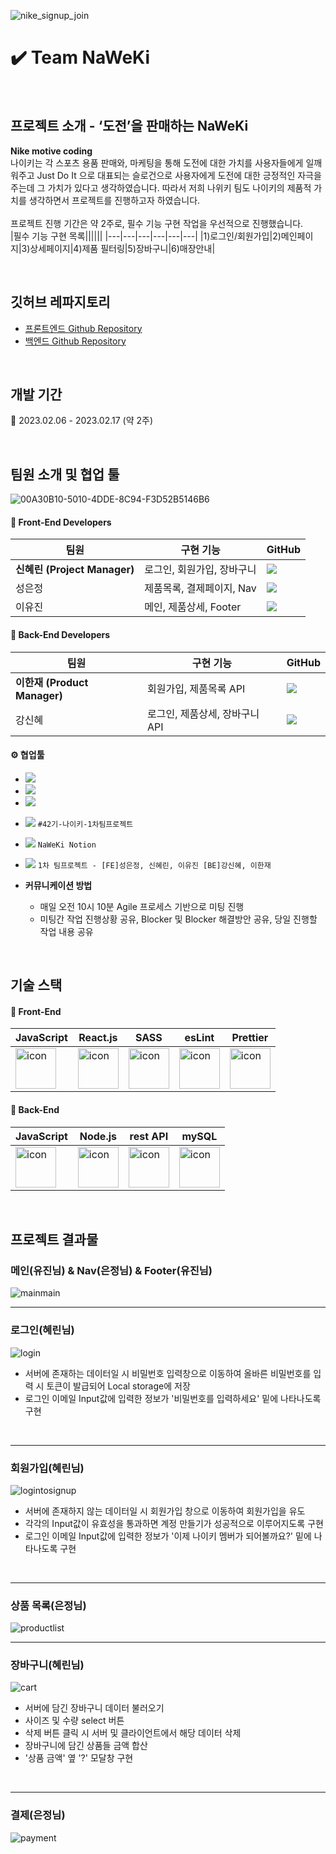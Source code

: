![nike_signup_join](https://user-images.githubusercontent.com/84219519/219575120-0058c92e-3555-47a5-bc63-813880821db7.png)

# ✔️ Team NaWeKi

<br/>

## 프로젝트 소개 - ‘도전’을 판매하는 NaWeKi
**Nike motive coding** <br/>
나이키는 각 스포츠 용품 판매와, 마케팅을 통해 도전에 대한 가치를 사용자들에게 일깨워주고 Just Do It 으로 대표되는 슬로건으로 사용자에게 도전에 대한 긍정적인 자극을 주는데 그 가치가 있다고 생각하였습니다.
따라서 저희 나위키 팀도 나이키의 제품적 가치를 생각하면서 프로젝트를 진행하고자 하였습니다.<br/>
<br/>
프로젝트 진행 기간은 약 2주로, 필수 기능 구현 작업을 우선적으로 진행했습니다.<br/>
|필수 기능 구현 목록||||||
|---|---|---|---|---|---|
|1)로그인/회원가입|2)메인페이지|3)상세페이지|4)제품 필터링|5)장바구니|6)매장안내|


<br/>

## 깃허브 레파지토리

* [프론트엔드 Github Repository](https://github.com/wecode-bootcamp-korea/42-1st-Naweki-frontend)
* [백엔드 Github Repository](https://github.com/wecode-bootcamp-korea/42-1st-Naweki-backend)

<br/>

## 개발 기간

📆 2023.02.06 - 2023.02.17 (약 2주)

<br/>

## 팀원 소개 및 협업 툴

![00A30B10-5010-4DDE-8C94-F3D52B5146B6](https://user-images.githubusercontent.com/84219519/219599794-43f1bddb-4465-4faa-bfd8-649600d2bd5b.JPEG)

#### 👥 Front-End Developers

|팀원|구현 기능|GitHub
|---|---|---|
|**신혜린 (Project Manager)**|로그인, 회원가입, 장바구니|<a href="https://github.com/shinheylynn"><img src="https://img.shields.io/badge/GitHub-181717?style=flat-square&logo=GitHub&logoColor=white&link=https://github.com/shinheylynn"/></a>
|성은정|제품목록, 결제페이지, Nav|<a href="https://github.com/eejungee"><img src="https://img.shields.io/badge/GitHub-181717?style=flat-square&logo=GitHub&logoColor=white&link=https://github.com/eejungee"/></a>|
|이유진|메인, 제품상세, Footer|<a href="https://github.com/yujinni"><img src="https://img.shields.io/badge/GitHub-181717?style=flat-square&logo=GitHub&logoColor=white&link=https://github.com/yujinni"/></a>|


#### 👥 Back-End Developers
|팀원|구현 기능|GitHub
|---|---|---|
|**이한재 (Product Manager)**|회원가입, 제품목록 API|<a href="https://github.com/jayhanjaelee"><img src="https://img.shields.io/badge/GitHub-181717?style=flat-square&logo=GitHub&logoColor=white&link=https://github.com/jayhanjaelee"/></a>|
|강신혜|로그인, 제품상세, 장바구니 API|<a href="https://github.com/ksh0123"><img src="https://img.shields.io/badge/GitHub-181717?style=flat-square&logo=GitHub&logoColor=white&link=https://github.com/ksh0123"/></a>|

#### ⚙️ 협업툴
* <img src="https://img.shields.io/badge/Git-F05032?style=for-the-badge&logo=Git&logoColor=white"/>
* <img src="https://img.shields.io/badge/GitHub-181717?style=for-the-badge&logo=GitHub&logoColor=White"/>
* <img src="https://img.shields.io/badge/VSCode-007ACC?style=for-the-badge&logo=VisualStudioCode&logoColor={로고 색깔}"/>
* <a href="https://wecode-bootcamp.slack.com/archives/C04MT4D7E4V"><img src="https://img.shields.io/badge/Slack-4A154B?style=for-the-badge&logo=Slack&logoColor=white&link=https://wecode-bootcamp.slack.com/archives/C04MT4D7E4V"/></a> `#42기-나이키-1차팀프로젝트`
* <a href="https://www.notion.so/Naweki-32dee3c2fb194c5a8d7bff86338d2e04?pvs=4"><img src="https://img.shields.io/badge/Notion-000000?style=for-the-badge&logo=Notion&logoColor=white&link=https://www.notion.so/Naweki-32dee3c2fb194c5a8d7bff86338d2e04?pvs=4"/></a> `NaWeKi Notion`
* <a href="https://trello.com/b/Kfd8YY1C/1%EC%B0%A8-%ED%8C%80%ED%94%84%EB%A1%9C%EC%A0%9D%ED%8A%B8-fe%EC%84%B1%EC%9D%80%EC%A0%95-%EC%8B%A0%ED%98%9C%EB%A6%B0-%EC%9D%B4%EC%9C%A0%EC%A7%84-be%EA%B0%95%EC%8B%A0%ED%98%9C-%EC%9D%B4%ED%95%9C%EC%9E%AC"><img src="https://img.shields.io/badge/Trello-0052CC?style=for-the-badge&logo=Trello&logoColor=white&link=https://trello.com/b/Kfd8YY1C/1%EC%B0%A8-%ED%8C%80%ED%94%84%EB%A1%9C%EC%A0%9D%ED%8A%B8-fe%EC%84%B1%EC%9D%80%EC%A0%95-%EC%8B%A0%ED%98%9C%EB%A6%B0-%EC%9D%B4%EC%9C%A0%EC%A7%84-be%EA%B0%95%EC%8B%A0%ED%98%9C-%EC%9D%B4%ED%95%9C%EC%9E%AC"/></a> `1차 팀프로젝트 - [FE]성은정, 신혜린, 이유진 [BE]강신혜, 이한재`

* **커뮤니케이션 방법**
  - 매일 오전 10시 10분 Agile 프로세스 기반으로 미팅 진행
  - 미팅간 작업 진행상황 공유, Blocker 및 Blocker 해결방안 공유, 당일 진행할 작업 내용 공유


<br/>

## 기술 스택

#### 📁 Front-End
|JavaScript|React.js|SASS|esLint|Prettier|
|---|---|---|---|---|
|<div style="display: flex; align-items: flex-start;"><img src="https://techstack-generator.vercel.app/js-icon.svg" alt="icon" width="65" height="65" /></div>|<div style="display: flex; align-items: flex-start;"><img src="https://techstack-generator.vercel.app/react-icon.svg" alt="icon" width="65" height="65" /></div>|<div style="display: flex; align-items: flex-start;"><img src="https://techstack-generator.vercel.app/sass-icon.svg" alt="icon" width="65" height="65" /></div>|<div style="display: flex; align-items: flex-start;"><img src="https://techstack-generator.vercel.app/eslint-icon.svg" alt="icon" width="65" height="65" /></div>|<div style="display: flex; align-items: flex-start;"><img src="https://techstack-generator.vercel.app/prettier-icon.svg" alt="icon" width="65" height="65" /></div>|

#### 📁 Back-End
|JavaScript|Node.js|rest API|mySQL|
|---|---|---|---|
|<div style="display: flex; align-items: flex-start;"><img src="https://techstack-generator.vercel.app/js-icon.svg" alt="icon" width="65" height="65" /></div>|<div style="display: flex; align-items: flex-start;"><img src="https://techstack-generator.vercel.app/nginx-icon.svg" alt="icon" width="65" height="65" /></div>|<div style="display: flex; align-items: flex-start;"><img src="https://techstack-generator.vercel.app/restapi-icon.svg" alt="icon" width="65" height="65" /></div>|<div style="display: flex; align-items: flex-start;"><img src="https://techstack-generator.vercel.app/mysql-icon.svg" alt="icon" width="65" height="65" /></div>|

<br/>

## 프로젝트 결과물

### 메인(유진님) & Nav(은정님) & Footer(유진님)
![mainmain](https://user-images.githubusercontent.com/97745006/220008167-14538aa6-3c36-45bf-8a76-22656822c4b9.gif)

---

### 로그인(혜린님)
![login](https://user-images.githubusercontent.com/84219519/219603997-0ccf9f1d-d198-4de8-a141-a5f2a13bc8f3.gif)
* 서버에 존재하는 데이터일 시 비밀번호 입력창으로 이동하여 올바른 비밀번호를 입력 시 토큰이 발급되어 Local storage에 저장
* 로그인 이메일 Input값에 입력한 정보가 '비밀번호를 입력하세요' 밑에 나타나도록 구현
<br/>

---

### 회원가입(혜린님)
![logintosignup](https://user-images.githubusercontent.com/84219519/219610868-20f3bb37-52ad-4615-9d90-2f37db55dcad.gif)
* 서버에 존재하지 않는 데이터일 시 회원가입 창으로 이동하여 회원가입을 유도
* 각각의 Input값이 유효성을 통과하면 계정 만들기가 성공적으로 이루어지도록 구현
* 로그인 이메일 Input값에 입력한 정보가 '이제 나이키 멤버가 되어볼까요?' 밑에 나타나도록 구현
<br/>

---

### 상품 목록(은정님)
![productlist](https://user-images.githubusercontent.com/84219519/219604155-77b27b5b-8df3-42df-b837-babef7e08f93.gif)
<br/>

---

### 장바구니(혜린님)
![cart](https://user-images.githubusercontent.com/84219519/219604174-1f74c1fe-2ed3-4e44-b92d-6b5699754092.gif)
* 서버에 담긴 장바구니 데이터 불러오기
* 사이즈 및 수량 select 버튼
* 삭제 버튼 클릭 시 서버 및 클라이언트에서 해당 데이터 삭제
* 장바구니에 담긴 상품들 금액 합산
* '상품 금액' 옆 '?' 모달창 구현
<br/>

---

### 결제(은정님)
![payment](https://user-images.githubusercontent.com/84219519/219610213-39078ab4-bb1c-4031-82e1-8b6da556143b.gif)
